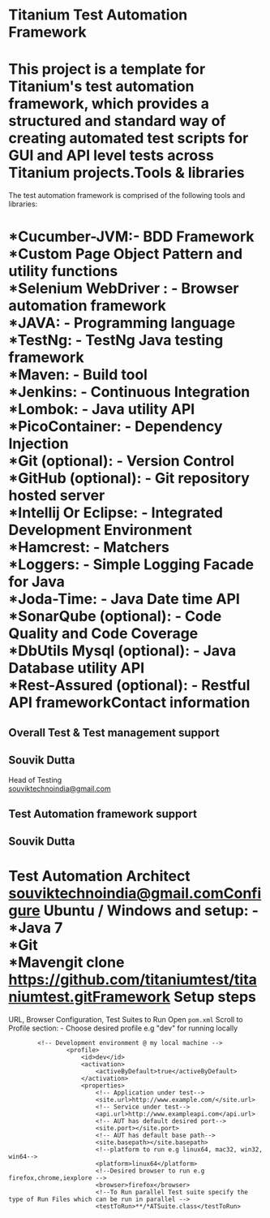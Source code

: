 Titanium Test Automation Framework
==================================
This project is a template for Titanium's test automation framework, which provides a structured and standard way of creating automated test scripts for GUI and API level tests across Titanium projects.Tools & libraries
=================
The test automation framework is comprised of the following tools and libraries:

*Cucumber-JVM:- BDD Framework  
*Custom Page Object Pattern and utility functions  
*Selenium WebDriver : - Browser automation framework  
*JAVA: - Programming language  
*TestNg: - TestNg Java testing framework  
*Maven: - Build tool  
*Jenkins: - Continuous Integration  
*Lombok: - Java utility API  
*PicoContainer: - Dependency Injection    
*Git (optional): - Version Control  
*GitHub (optional): - Git repository hosted server  
*Intellij Or Eclipse: - Integrated Development Environment  
*Hamcrest: - Matchers  
*Loggers: - Simple Logging Facade for Java  
*Joda-Time: - Java Date time API  
*SonarQube (optional): - Code Quality and Code Coverage  
*DbUtils Mysql (optional): - Java Database utility API  
*Rest-Assured (optional): - Restful API frameworkContact information
===================
Overall Test & Test management support
------------------------------------------
Souvik Dutta
------------
Head of Testing  
souviktechnoindia@gmail.com  

Test Automation framework support
------------------------------------------
Souvik Dutta
------------
Test Automation Architect  
souviktechnoindia@gmail.comConfigure Ubuntu / Windows and setup: -   
*Java 7  
*Git  
*Mavengit clone https://github.com/titaniumtest/titaniumtest.gitFramework Setup steps
============================
URL, Browser Configuration, Test Suites to Run
Open `pom.xml` 
Scroll to Profile section: - Choose desired profile e.g "dev" for running locally

            <!-- Development environment @ my local machine -->
                    <profile>
                        <id>dev</id>
                        <activation>
                            <activeByDefault>true</activeByDefault>
                        </activation>
                        <properties>
                            <!-- Application under test-->
                            <site.url>http://www.example.com/</site.url>
                            <!-- Service under test-->
                            <api.url>http://www.exampleapi.com</api.url>
                            <!-- AUT has default desired port-->
                            <site.port></site.port>
                            <!-- AUT has default base path-->
                            <site.basepath></site.basepath>
                            <!--platform to run e.g linux64, mac32, win32, win64-->
                            <platform>linux64</platform>
                            <!--Desired browser to run e.g firefox,chrome,iexplore -->
                            <browser>firefox</browser>
                            <!--To Run parallel Test suite specify the type of Run Files which can be run in parallel -->
                            <testToRun>**/*ATSuite.class</testToRun>
